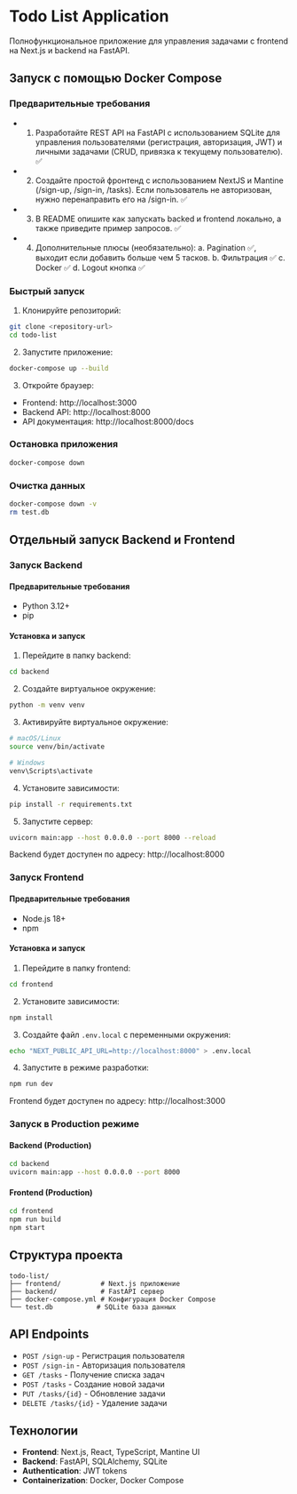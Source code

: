 # Todo List Application

Полнофункциональное приложение для управления задачами с frontend на Next.js и backend на FastAPI.

## Запуск с помощью Docker Compose

### Предварительные требования
- 1. Разработайте REST API на FastAPI с использованием SQLite для
управления пользователями (регистрация, авторизация, JWT) и личными
задачами (CRUD, привязка к текущему пользователю). ✅
- 2. Создайте простой фронтенд с использованием NextJS и Mantine (/sign-up,
/sign-in, /tasks). Если пользователь не авторизован, нужно перенаправить
его на /sign-in. ✅
- 3. В README опишите как запускать backed и frontend локально, а также
приведите пример запросов. ✅
- 4. Дополнительные плюсы (необязательно):
a. Pagination ✅, выходит если добавить больше чем 5 тасков.
b. Фильтрация ✅
c. Docker ✅
d. Logout кнопка ✅

### Быстрый запуск

1. Клонируйте репозиторий:

```bash
git clone <repository-url>
cd todo-list
```

2. Запустите приложение:

```bash
docker-compose up --build
```

3. Откройте браузер:

- Frontend: http://localhost:3000
- Backend API: http://localhost:8000
- API документация: http://localhost:8000/docs

### Остановка приложения

```bash
docker-compose down
```

### Очистка данных

```bash
docker-compose down -v
rm test.db
```

## Отдельный запуск Backend и Frontend

### Запуск Backend

#### Предварительные требования

- Python 3.12+
- pip

#### Установка и запуск

1. Перейдите в папку backend:

```bash
cd backend
```

2. Создайте виртуальное окружение:

```bash
python -m venv venv
```

3. Активируйте виртуальное окружение:

```bash
# macOS/Linux
source venv/bin/activate

# Windows
venv\Scripts\activate
```

4. Установите зависимости:

```bash
pip install -r requirements.txt
```

5. Запустите сервер:

```bash
uvicorn main:app --host 0.0.0.0 --port 8000 --reload
```

Backend будет доступен по адресу: http://localhost:8000

### Запуск Frontend

#### Предварительные требования

- Node.js 18+
- npm

#### Установка и запуск

1. Перейдите в папку frontend:

```bash
cd frontend
```

2. Установите зависимости:

```bash
npm install
```

3. Создайте файл `.env.local` с переменными окружения:

```bash
echo "NEXT_PUBLIC_API_URL=http://localhost:8000" > .env.local
```

4. Запустите в режиме разработки:

```bash
npm run dev
```

Frontend будет доступен по адресу: http://localhost:3000

### Запуск в Production режиме

#### Backend (Production)

```bash
cd backend
uvicorn main:app --host 0.0.0.0 --port 8000
```

#### Frontend (Production)

```bash
cd frontend
npm run build
npm start
```

## Структура проекта

```
todo-list/
├── frontend/          # Next.js приложение
├── backend/           # FastAPI сервер
├── docker-compose.yml # Конфигурация Docker Compose
└── test.db           # SQLite база данных
```

## API Endpoints

- `POST /sign-up` - Регистрация пользователя
- `POST /sign-in` - Авторизация пользователя
- `GET /tasks` - Получение списка задач
- `POST /tasks` - Создание новой задачи
- `PUT /tasks/{id}` - Обновление задачи
- `DELETE /tasks/{id}` - Удаление задачи

## Технологии

- **Frontend**: Next.js, React, TypeScript, Mantine UI
- **Backend**: FastAPI, SQLAlchemy, SQLite
- **Authentication**: JWT tokens
- **Containerization**: Docker, Docker Compose
